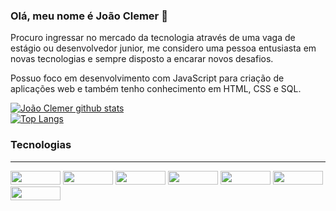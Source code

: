 ### Olá, meu nome é João Clemer 👋
 <p> Procuro ingressar no mercado da tecnologia através de uma vaga de estágio ou desenvolvedor junior, me considero uma pessoa entusiasta em novas tecnologias e sempre disposto a encarar novos desafios.</p>
<p> Possuo foco em desenvolvimento com JavaScript para criação de aplicações web e também tenho conhecimento em HTML, CSS e SQL.</p>

[![João Clemer github stats](https://github-readme-stats-git-masterrstaa-rickstaa.vercel.app/api?username=JoaoClemer&show_icons=true&count_private=true&title_color=c7ffd1&icon_color=c7ffd1&text_color=00f0b1&bg_color=004d38)](https://github.com/JoaoClemer)
<br>
[![Top Langs](https://github-readme-stats-git-masterrstaa-rickstaa.vercel.app/api/top-langs/?username=JoaoClemer&layout=compact&card_width=448&title_color=c7ffd1&&text_color=00f0b1&bg_color=004d38)](https://github.com/JoaoClemer)

### Tecnologias
<hr>
  <div>
    <img aling ='center' height ="22" width="80" src="https://img.shields.io/badge/JavaScript-F7DF1E?style=for-the-badge&logo=javascript&logoColor=black" />   
    <img aling ='center' height ="22" width="80" src="https://img.shields.io/badge/HTML5-E34F26?style=for-the-badge&logo=html5&logoColor=white" />
    <img aling ='center' height ="22" width="80" src="https://img.shields.io/badge/CSS3-1572B6?style=for-the-badge&logo=css3&logoColor=white" />
    <img aling ='center' height ="22" width="80" src="https://img.shields.io/badge/GitHub-100000?style=for-the-badge&logo=github&logoColor=white" />         
    <img aling ='center' height ="22" width="80" src="https://img.shields.io/badge/Angular-DD0031?style=for-the-badge&logo=angular&logoColor=white" /> 
    <img aling ='center' height ="22" width="80" src="https://img.shields.io/badge/Sass-CC6699?style=for-the-badge&logo=sass&logoColor=white" /> 
    <img aling ='center' height ="22" width="80" src="https://img.shields.io/badge/Bootstrap-563D7C?style=for-the-badge&logo=bootstrap&logoColor=white" /> 
    
  
  </div>
</hr>
